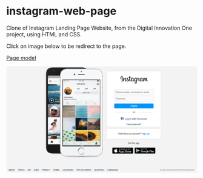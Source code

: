 # instagram-web-page

Clone of Instagram Landing Page Website, from the Digital Innovation One project, using HTML and CSS.

Click on image below to be redirect to the page.

[Page model](https://www.instagram.com/)

[![](pitch.png)](https://ventura-v.github.io/instagram-landing-page-dio-html-css/)
